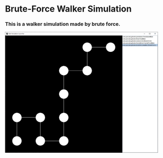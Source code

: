 # Brute-Force Walker Simulation

### This is a walker simulation made by brute force.
![](https://raw.githubusercontent.com/yeocak/LibgdxSimulations/master/ForGithub/bruteforcewalker.gif)